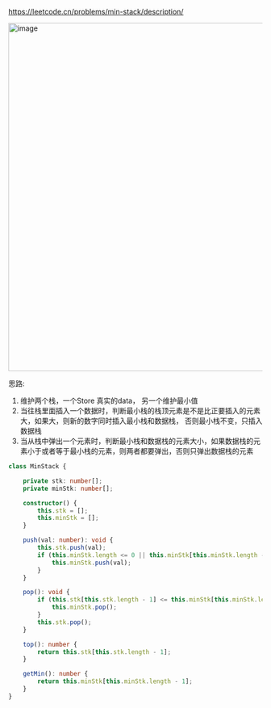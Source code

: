 https://leetcode.cn/problems/min-stack/description/<br/>

<img width="690" alt="image" src="https://github.com/zhangguanghuib/acwing/assets/14832260/5fb8a5b4-6ec0-46ed-879e-ec55ab559bb1">

思路:

1. 维护两个栈，一个Store 真实的data， 另一个维护最小值
2. 当往栈里面插入一个数据时，判断最小栈的栈顶元素是不是比正要插入的元素大，如果大，则新的数字同时插入最小栈和数据栈， 否则最小栈不变，只插入数据栈
3. 当从栈中弹出一个元素时，判断最小栈和数据栈的元素大小，如果数据栈的元素小于或者等于最小栈的元素，则两者都要弹出，否则只弹出数据栈的元素

```ts
class MinStack {

    private stk: number[];
    private minStk: number[];

    constructor() {
        this.stk = [];
        this.minStk = [];
    }

    push(val: number): void {
        this.stk.push(val);
        if (this.minStk.length <= 0 || this.minStk[this.minStk.length - 1] >= val) {
            this.minStk.push(val);
        }
    }

    pop(): void {
        if (this.stk[this.stk.length - 1] <= this.minStk[this.minStk.length - 1]) {
            this.minStk.pop();
        }
        this.stk.pop();
    }

    top(): number {
        return this.stk[this.stk.length - 1];
    }

    getMin(): number {
        return this.minStk[this.minStk.length - 1];
    }
}
```
